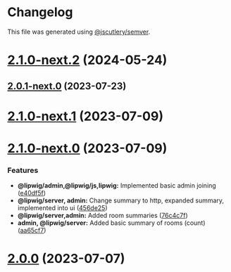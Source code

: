 # Changelog

This file was generated using [@jscutlery/semver](https://github.com/jscutlery/semver).

# [2.1.0-next.2](https://git.whc.fyi/WillowHayward/lipwig/compare/v2.0.1-next.0...v2.1.0-next.2) (2024-05-24)

## [2.0.1-next.0](https://git.whc.fyi/WillowHayward/lipwig/compare/v2.1.0-next.1...v2.0.1-next.0) (2023-07-23)

# [2.1.0-next.1](https://git.whc.fyi/WillowHayward/lipwig/compare/v2.1.0-next.0...v2.1.0-next.1) (2023-07-09)

# [2.1.0-next.0](https://git.whc.fyi/WillowHayward/lipwig/compare/v2.0.0...v2.1.0-next.0) (2023-07-09)

### Features

-   **@lipwig/admin,@lipwig/js,lipwig:** Implemented basic admin joining ([e40df5f](https://git.whc.fyi/WillowHayward/lipwig/commits/e40df5fd6cf3020c968c2f391dffae966c39c71f))
-   **@lipwig/server, admin:** Change summary to http, expanded summary, implemented into ui ([456de25](https://git.whc.fyi/WillowHayward/lipwig/commits/456de2570e9466112f8483e627e96a62bfc30b5e))
-   **@lipwig/server,admin:** Added room summaries ([76c4c7f](https://git.whc.fyi/WillowHayward/lipwig/commits/76c4c7f3923db1f19b6ac8b11c81bc67c2a7fce5))
-   **admin, @lipwig/server:** Added basic summary of rooms (count) ([aa65cf7](https://git.whc.fyi/WillowHayward/lipwig/commits/aa65cf713ac48aabb47b0d592a378f71ebf4eedf))

# [2.0.0](https://git.whc.fyi/WillowHayward/lipwig/compare/v1.99.1-next.3...v2.0.0) (2023-07-07)
